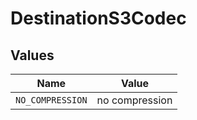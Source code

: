 # DestinationS3Codec


## Values

| Name             | Value            |
| ---------------- | ---------------- |
| `NO_COMPRESSION` | no compression   |